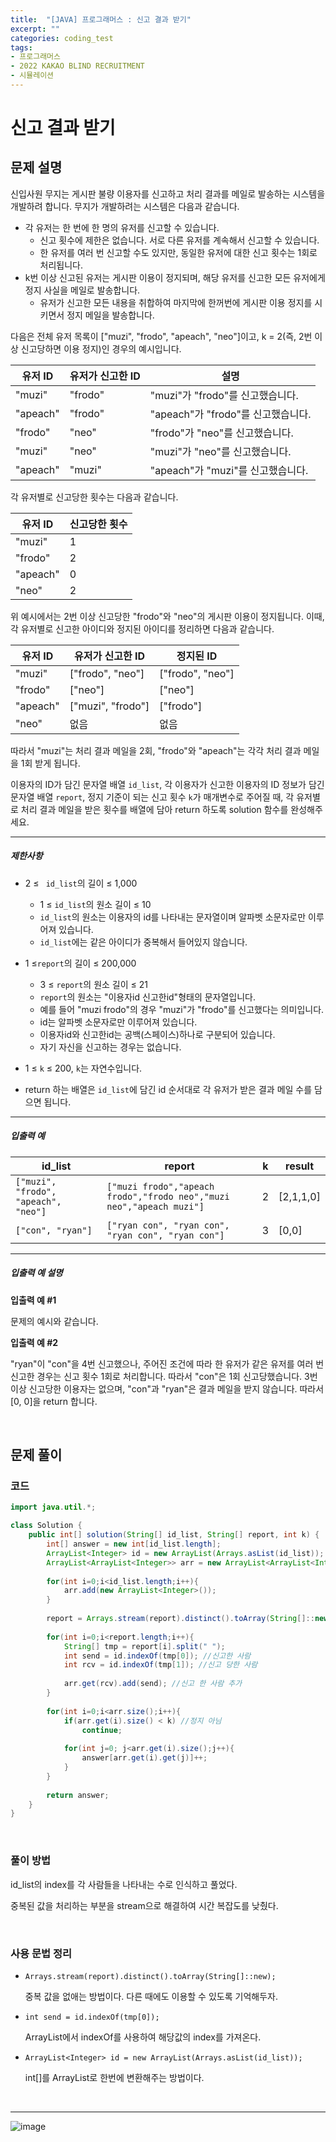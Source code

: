 ```yaml
---
title:  "[JAVA] 프로그래머스 : 신고 결과 받기"
excerpt: ""
categories: coding_test
tags: 
- 프로그래머스
- 2022 KAKAO BLIND RECRUITMENT
- 시뮬레이션
---
```


# 신고 결과 받기

## 문제 설명

신입사원 무지는 게시판 불량 이용자를 신고하고 처리 결과를 메일로 발송하는 시스템을 개발하려 합니다. 무지가 개발하려는 시스템은 다음과 같습니다.

- 각 유저는 한 번에 한 명의 유저를 신고할 수 있습니다.
  - 신고 횟수에 제한은 없습니다. 서로 다른 유저를 계속해서 신고할 수 있습니다.
  - 한 유저를 여러 번 신고할 수도 있지만, 동일한 유저에 대한 신고 횟수는 1회로 처리됩니다.
- k번 이상 신고된 유저는 게시판 이용이 정지되며, 해당 유저를 신고한 모든 유저에게 정지 사실을 메일로 발송합니다.
  - 유저가 신고한 모든 내용을 취합하여 마지막에 한꺼번에 게시판 이용 정지를 시키면서 정지 메일을 발송합니다.

다음은 전체 유저 목록이 ["muzi", "frodo", "apeach", "neo"]이고, k = 2(즉, 2번 이상 신고당하면 이용 정지)인 경우의 예시입니다.

| 유저 ID  | 유저가 신고한 ID | 설명                               |
| -------- | ---------------- | ---------------------------------- |
| "muzi"   | "frodo"          | "muzi"가 "frodo"를 신고했습니다.   |
| "apeach" | "frodo"          | "apeach"가 "frodo"를 신고했습니다. |
| "frodo"  | "neo"            | "frodo"가 "neo"를 신고했습니다.    |
| "muzi"   | "neo"            | "muzi"가 "neo"를 신고했습니다.     |
| "apeach" | "muzi"           | "apeach"가 "muzi"를 신고했습니다.  |

각 유저별로 신고당한 횟수는 다음과 같습니다.

| 유저 ID  | 신고당한 횟수 |
| -------- | ------------- |
| "muzi"   | 1             |
| "frodo"  | 2             |
| "apeach" | 0             |
| "neo"    | 2             |

위 예시에서는 2번 이상 신고당한 "frodo"와 "neo"의 게시판 이용이 정지됩니다. 이때, 각 유저별로 신고한 아이디와 정지된 아이디를 정리하면 다음과 같습니다.

| 유저 ID  | 유저가 신고한 ID  | 정지된 ID        |
| -------- | ----------------- | ---------------- |
| "muzi"   | ["frodo", "neo"]  | ["frodo", "neo"] |
| "frodo"  | ["neo"]           | ["neo"]          |
| "apeach" | ["muzi", "frodo"] | ["frodo"]        |
| "neo"    | 없음              | 없음             |

따라서 "muzi"는 처리 결과 메일을 2회, "frodo"와 "apeach"는 각각 처리 결과 메일을 1회 받게 됩니다.

이용자의 ID가 담긴 문자열 배열 `id_list`, 각 이용자가 신고한 이용자의 ID 정보가 담긴 문자열 배열 `report`, 정지 기준이 되는 신고 횟수 `k`가 매개변수로 주어질 때, 각 유저별로 처리 결과 메일을 받은 횟수를 배열에 담아 return 하도록 solution 함수를 완성해주세요.

------

##### 제한사항

- 2 ≤ ` id_list`의 길이 ≤ 1,000

  - 1 ≤ `id_list`의 원소 길이 ≤ 10
  - `id_list`의 원소는 이용자의 id를 나타내는 문자열이며 알파벳 소문자로만 이루어져 있습니다.
  - `id_list`에는 같은 아이디가 중복해서 들어있지 않습니다.

- 1 ≤`report`의 길이 ≤ 200,000

  - 3 ≤ `report`의 원소 길이 ≤ 21
  - `report`의 원소는 "이용자id 신고한id"형태의 문자열입니다.
  - 예를 들어 "muzi frodo"의 경우 "muzi"가 "frodo"를 신고했다는 의미입니다.
  - id는 알파벳 소문자로만 이루어져 있습니다.
  - 이용자id와 신고한id는 공백(스페이스)하나로 구분되어 있습니다.
  - 자기 자신을 신고하는 경우는 없습니다.

- 1 ≤ `k` ≤ 200, `k`는 자연수입니다.

- return 하는 배열은 `id_list`에 담긴 id 순서대로 각 유저가 받은 결과 메일 수를 담으면 됩니다.

------

##### 입출력 예

| id_list                              | report                                                       | k    | result    |
| ------------------------------------ | ------------------------------------------------------------ | ---- | --------- |
| `["muzi", "frodo", "apeach", "neo"]` | `["muzi frodo","apeach frodo","frodo neo","muzi neo","apeach muzi"]` | 2    | [2,1,1,0] |
| `["con", "ryan"]`                    | `["ryan con", "ryan con", "ryan con", "ryan con"]`           | 3    | [0,0]     |

------

##### 입출력 예 설명

**입출력 예 #1**

문제의 예시와 같습니다.

**입출력 예 #2**

"ryan"이 "con"을 4번 신고했으나, 주어진 조건에 따라 한 유저가 같은 유저를 여러 번 신고한 경우는 신고 횟수 1회로 처리합니다. 따라서 "con"은 1회 신고당했습니다. 3번 이상 신고당한 이용자는 없으며, "con"과 "ryan"은 결과 메일을 받지 않습니다. 따라서 [0, 0]을 return 합니다.

<br>

## 문제 풀이 

### 코드

```java
import java.util.*;

class Solution {
    public int[] solution(String[] id_list, String[] report, int k) {
        int[] answer = new int[id_list.length];
        ArrayList<Integer> id = new ArrayList(Arrays.asList(id_list));
        ArrayList<ArrayList<Integer>> arr = new ArrayList<ArrayList<Integer>>();
        
        for(int i=0;i<id_list.length;i++){
            arr.add(new ArrayList<Integer>());
        }
        
        report = Arrays.stream(report).distinct().toArray(String[]::new);
        
        for(int i=0;i<report.length;i++){
            String[] tmp = report[i].split(" ");
            int send = id.indexOf(tmp[0]); //신고한 사람
            int rcv = id.indexOf(tmp[1]); //신고 당한 사람
            
            arr.get(rcv).add(send); //신고 한 사람 추가
        }
        
        for(int i=0;i<arr.size();i++){
            if(arr.get(i).size() < k) //정지 아님
                continue;
        
            for(int j=0; j<arr.get(i).size();j++){
                answer[arr.get(i).get(j)]++;
            }
        }
        
        return answer;
    }
}
```

<br>

### 풀이 방법

id_list의 index를 각 사람들을 나타내는 수로 인식하고 풀었다.

중복된 값을 처리하는 부분을 stream으로 해결하여 시간 복잡도를 낮췄다.

<br>

### 사용 문법 정리

+ `Arrays.stream(report).distinct().toArray(String[]::new);`

  중복 값을 없애는 방법이다. 다른 때에도 이용할 수 있도록 기억해두자.

+ `int send = id.indexOf(tmp[0]);`

  ArrayList에서 indexOf를 사용하여 해당값의 index를 가져온다.

+ `ArrayList<Integer> id = new ArrayList(Arrays.asList(id_list));`

  int[]를 ArrayList로 한번에 변환해주는 방법이다.

<br>

---

![image](https://user-images.githubusercontent.com/37764581/160270237-909d04b9-c886-4355-a416-829501b0151e.png)

